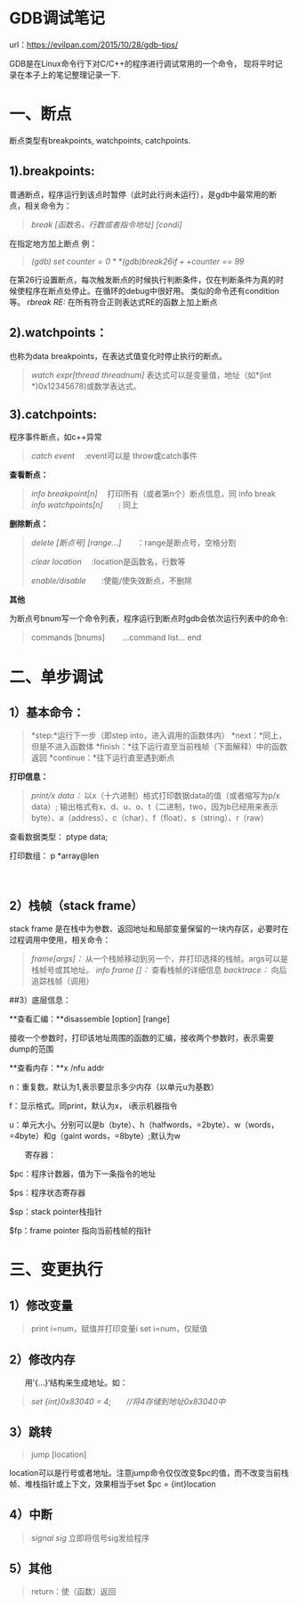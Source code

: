 # GDB调试笔记

url：https://evilpan.com/2015/10/28/gdb-tips/

GDB是在Linux命令行下对C/C++的程序进行调试常用的一个命令， 现将平时记录在本子上的笔记整理记录一下.

# 一、断点

断点类型有breakpoints, watchpoints, catchpoints.

## 1).breakpoints:　

普通断点，程序运行到该点时暂停（此时此行尚未运行），是gdb中最常用的断点，相关命令为：

> *break [函数名，行数或者指令地址] [condi]*

在指定地方加上断点 例：

> *(gdb) set $counter = 0*
> *(gdb) break 26 if ++$counter == 99*

在第26行设置断点，每次触发断点的时候执行判断条件，仅在判断条件为真的时候使程序在断点处停止。在循环的debug中很好用。 类似的命令还有condition等。 *rbreak RE:*
在所有符合正则表达式RE的函数上加上断点

## 2).watchpoints：

也称为data breakpoints，在表达式值变化时停止执行的断点。

> *watch expr[thread threadnum]*
> 表达式可以是变量值，地址（如*(int *)0x12345678)或数学表达式。

## 3).catchpoints:

程序事件断点，如c++异常

> *catch event* 　:event可以是 throw或catch事件

**查看断点：**

> *info breakpoint[n]*　 打印所有（或者第n个）断点信息，同 info break *info watchpoints[n]*　　: 同上

**删除断点：**

> *delete [断点号] [range…]*　　：range是断点号，空格分割
>
> *clear location* 　:location是函数名，行数等
>
> *enable/disable*　　:使能/使失效断点，不删除

**其他**

为断点号bnum写一个命令列表，程序运行到断点时gdb会依次运行列表中的命令:

> commands [bnums] 　　…command list… end

# 二、单步调试

## 1）基本命令：

> *step:*运行下一步（即step into，进入调用的函数体内） *next：*同上，但是不进入函数体 *finish：*往下运行直至当前栈帧（下面解释）中的函数返回 *continue：*往下运行直至遇到断点

**打印信息：**

> *print/x data：* 以x（十六进制）格式打印数据data的值（或者缩写为p/x data）; 输出格式有x、d、u、o、t（二进制，two，因为b已经用来表示byte）、a（address）、c（char）、f（float）、s（string）、r（raw）　　　　　

查看数据类型： ptype data;

打印数组： p *array@len

　　　　

## 2）栈帧（stack frame）

stack frame 是在栈中为参数、返回地址和局部变量保留的一块内存区，必要时在过程调用中使用，相关命令：

> *frame[args]：* 从一个栈帧移动到另一个，并打印选择的栈帧。args可以是栈帧号或其地址。 *info frame []：* 查看栈帧的详细信息 *backtrace：* 向后追踪栈帧（调用）

\##3）底层信息：

**查看汇编：**disassemble [option] [range]

接收一个参数时，打印该地址周围的函数的汇编，接收两个参数时，表示需要dump的范围

**查看内存：**x /nfu addr

n：重复数。默认为1,表示要显示多少内存（以单元u为基数）

f：显示格式。同print，默认为x， i表示机器指令

u：单元大小。分别可以是b（byte）、h（halfwords，=2byte）、w（words，=4byte）和g（gaint words，=8byte）;默认为w

　　寄存器：

$pc：程序计数器，值为下一条指令的地址

$ps：程序状态寄存器

$sp：stack pointer栈指针

$fp：frame pointer 指向当前栈帧的指针

# 三、变更执行

## 1）修改变量

> print i=num，赋值并打印变量i set i=num，仅赋值

## 2）修改内存

　　用’{…}‘结构来生成地址。如：

> *set {int}0x83040 = 4;　　//将4存储到地址0x83040中*

## 3）跳转

> jump [location]

location可以是行号或者地址。注意jump命令仅仅改变$pc的值，而不改变当前栈帧、堆栈指针或上下文，效果相当于set $pc = {int}location

## 4）中断

> *signal sig* 立即将信号sig发给程序

## 5）其他

> return：使（函数）返回